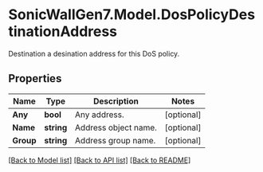 # SonicWallGen7.Model.DosPolicyDestinationAddress
Destination a desination address for this DoS policy.

## Properties

Name | Type | Description | Notes
------------ | ------------- | ------------- | -------------
**Any** | **bool** | Any address. | [optional] 
**Name** | **string** | Address object name. | [optional] 
**Group** | **string** | Address group name. | [optional] 

[[Back to Model list]](../README.md#documentation-for-models) [[Back to API list]](../README.md#documentation-for-api-endpoints) [[Back to README]](../README.md)

